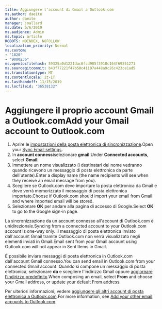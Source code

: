 ```yaml
---
title: Aggiungere l'account di Gmail a Outlook.com
ms.author: daeite
author: daeite
manager: joallard
ms.date: 5/6/2019
ms.audience: Admin
ms.topic: article
ROBOTS: NOINDEX, NOFOLLOW
localization_priority: Normal
ms.custom:
- "1820"
- "9000236"
ms.openlocfilehash: 59325a0d1221dac6fcd905f3918c164f69551271
ms.sourcegitcommit: b43f77221f47b50c41197a448a9c26c423ce1ad5
ms.translationtype: MT
ms.contentlocale: it-IT
ms.lasthandoff: 11/15/2019
ms.locfileid: "36538132"
---
```

# <a name="add-your-gmail-account-to-outlookcom"></a><span data-ttu-id="ae742-102">Aggiungere il proprio account Gmail a Outlook.com</span><span class="sxs-lookup"><span data-stu-id="ae742-102">Add your Gmail account to Outlook.com</span></span>

1. <span data-ttu-id="ae742-103">Aprire le [impostazioni della posta elettronica di sincronizzazione](https://go.microsoft.com/fwlink/?linkid=875264).</span><span class="sxs-lookup"><span data-stu-id="ae742-103">Open your [Sync Email settings](https://go.microsoft.com/fwlink/?linkid=875264).</span></span>
2. <span data-ttu-id="ae742-104">In **account connessi**selezionare **gmail**.</span><span class="sxs-lookup"><span data-stu-id="ae742-104">Under **Connected accounts**, select **Gmail**.</span></span>
3. <span data-ttu-id="ae742-105">Immettere un nome visualizzato (i destinatari del nome vedranno quando ricevono un messaggio di posta elettronica da parte dell'utente).</span><span class="sxs-lookup"><span data-stu-id="ae742-105">Enter a display name (the name recipients will see when they receive an email message from you).</span></span>
4. <span data-ttu-id="ae742-106">Scegliere se Outlook.com deve importare la posta elettronica da Gmail e dove verrà memorizzato il messaggio di posta elettronica importato.</span><span class="sxs-lookup"><span data-stu-id="ae742-106">Choose if Outlook.com should import your email from Gmail and where imported email will be stored.</span></span>
5. <span data-ttu-id="ae742-107">Selezionare **OK** per andare alla pagina di accesso di Google.</span><span class="sxs-lookup"><span data-stu-id="ae742-107">Select **OK** to go to the Google sign-in page.</span></span>

<span data-ttu-id="ae742-108">La sincronizzazione da un account connesso all'account di Outlook.com è unidirezionale.</span><span class="sxs-lookup"><span data-stu-id="ae742-108">Syncing from a connected account to your Outlook.com account is one-way only.</span></span> <span data-ttu-id="ae742-109">Il messaggio di posta elettronica inviato dall'account Gmail tramite Outlook.com non verrà visualizzato negli elementi inviati in Gmail.</span><span class="sxs-lookup"><span data-stu-id="ae742-109">Email sent from your Gmail account using Outlook.com will not appear in Sent Items in Gmail.</span></span>

<span data-ttu-id="ae742-110">È possibile inviare messaggi di posta elettronica in Outlook.com dall'account Gmail connesso.</span><span class="sxs-lookup"><span data-stu-id="ae742-110">You can send email in Outlook.com from your connected Gmail account.</span></span> <span data-ttu-id="ae742-111">Quando si compone un messaggio di posta elettronica, selezionare **da** e scegliere l'indirizzo Gmail oppure [aggiornare l'indirizzo predefinito](https://go.microsoft.com/fwlink/?linkid=875264).</span><span class="sxs-lookup"><span data-stu-id="ae742-111">When composing an email, select **From** and choose your Gmail address, or [update your default From address](https://go.microsoft.com/fwlink/?linkid=875264).</span></span>

<span data-ttu-id="ae742-112">Per ulteriori informazioni, vedere [aggiungere gli altri account di posta elettronica a Outlook.com](https://support.office.com/article/c5224df4-5885-4e79-91ba-523aa743f0ba?wt.mc_id=Office_Outlook_com_Alchemy).</span><span class="sxs-lookup"><span data-stu-id="ae742-112">For more information, see [Add your other email accounts to Outlook.com](https://support.office.com/article/c5224df4-5885-4e79-91ba-523aa743f0ba?wt.mc_id=Office_Outlook_com_Alchemy).</span></span>